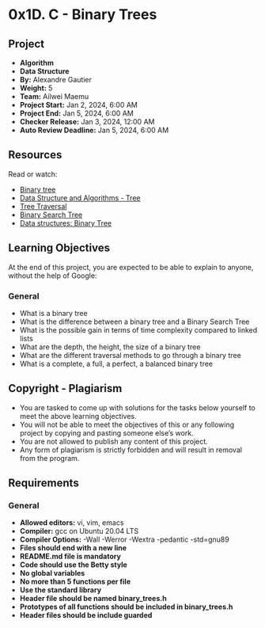 # 0x1D. C - Binary Trees

## Project

- **Algorithm**
- **Data Structure**
- **By:** Alexandre Gautier
- **Weight:** 5
- **Team:** Ailwei Maemu
- **Project Start:** Jan 2, 2024, 6:00 AM
- **Project End:** Jan 5, 2024, 6:00 AM
- **Checker Release:** Jan 3, 2024, 12:00 AM
- **Auto Review Deadline:** Jan 5, 2024, 6:00 AM

## Resources

Read or watch:

- [Binary tree](<link>)
- [Data Structure and Algorithms - Tree](<link>)
- [Tree Traversal](<link>)
- [Binary Search Tree](<link>)
- [Data structures: Binary Tree](<link>)

## Learning Objectives

At the end of this project, you are expected to be able to explain to anyone, without the help of Google:

### General

- What is a binary tree
- What is the difference between a binary tree and a Binary Search Tree
- What is the possible gain in terms of time complexity compared to linked lists
- What are the depth, the height, the size of a binary tree
- What are the different traversal methods to go through a binary tree
- What is a complete, a full, a perfect, a balanced binary tree

## Copyright - Plagiarism

- You are tasked to come up with solutions for the tasks below yourself to meet the above learning objectives.
- You will not be able to meet the objectives of this or any following project by copying and pasting someone else’s work.
- You are not allowed to publish any content of this project.
- Any form of plagiarism is strictly forbidden and will result in removal from the program.

## Requirements

### General

- **Allowed editors:** vi, vim, emacs
- **Compiler:** gcc on Ubuntu 20.04 LTS
- **Compiler Options:** -Wall -Werror -Wextra -pedantic -std=gnu89
- **Files should end with a new line**
- **README.md file is mandatory**
- **Code should use the Betty style**
- **No global variables**
- **No more than 5 functions per file**
- **Use the standard library**
- **Header file should be named binary_trees.h**
- **Prototypes of all functions should be included in binary_trees.h**
- **Header files should be include guarded**


